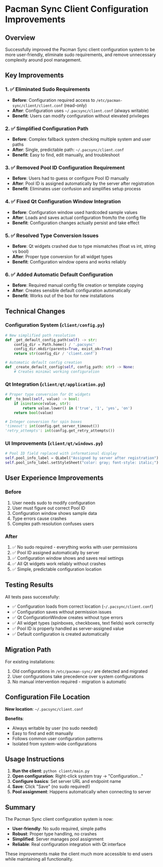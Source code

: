 # Pacman Sync Client Configuration Improvements

## Overview
Successfully improved the Pacman Sync client configuration system to be more user-friendly, eliminate sudo requirements, and remove unnecessary complexity around pool management.

## Key Improvements

### 1. ✅ Eliminated Sudo Requirements
- **Before**: Configuration required access to `/etc/pacman-sync/client/client.conf` (read-only)
- **After**: Configuration uses `~/.pacsync/client.conf` (always writable)
- **Benefit**: Users can modify configuration without elevated privileges

### 2. ✅ Simplified Configuration Path
- **Before**: Complex fallback system checking multiple system and user paths
- **After**: Single, predictable path: `~/.pacsync/client.conf`
- **Benefit**: Easy to find, edit manually, and troubleshoot

### 3. ✅ Removed Pool ID Configuration Requirement
- **Before**: Users had to guess or configure Pool ID manually
- **After**: Pool ID is assigned automatically by the server after registration
- **Benefit**: Eliminates user confusion and simplifies setup process

### 4. ✅ Fixed Qt Configuration Window Integration
- **Before**: Configuration window used hardcoded sample values
- **After**: Loads and saves actual configuration from/to the config file
- **Benefit**: Configuration changes actually persist and take effect

### 5. ✅ Resolved Type Conversion Issues
- **Before**: Qt widgets crashed due to type mismatches (float vs int, string vs bool)
- **After**: Proper type conversion for all widget types
- **Benefit**: Configuration window opens and works reliably

### 6. ✅ Added Automatic Default Configuration
- **Before**: Required manual config file creation or template copying
- **After**: Creates sensible default configuration automatically
- **Benefit**: Works out of the box for new installations

## Technical Changes

### Configuration System (`client/config.py`)
```python
# New simplified path resolution
def _get_default_config_path(self) -> str:
    config_dir = Path.home() / '.pacsync'
    config_dir.mkdir(parents=True, exist_ok=True)
    return str(config_dir / 'client.conf')

# Automatic default config creation
def _create_default_config(self, config_path: str) -> None:
    # Creates minimal working configuration
```

### Qt Integration (`client/qt/application.py`)
```python
# Proper type conversion for Qt widgets
def _to_bool(self, value) -> bool:
    if isinstance(value, str):
        return value.lower() in ('true', '1', 'yes', 'on')
    return bool(value)

# Integer conversion for spin boxes
'timeout': int(config.get_server_timeout())
'retry_attempts': int(config.get_retry_attempts())
```

### UI Improvements (`client/qt/windows.py`)
```python
# Pool ID field replaced with informational display
self.pool_info_label = QLabel("Assigned by server after registration")
self.pool_info_label.setStyleSheet("color: gray; font-style: italic;")
```

## User Experience Improvements

### Before
1. User needs sudo to modify configuration
2. User must figure out correct Pool ID
3. Configuration window shows sample data
4. Type errors cause crashes
5. Complex path resolution confuses users

### After
1. ✅ No sudo required - everything works with user permissions
2. ✅ Pool ID assigned automatically by server
3. ✅ Configuration window shows and saves real settings
4. ✅ All Qt widgets work reliably without crashes
5. ✅ Simple, predictable configuration location

## Testing Results

All tests pass successfully:
- ✅ Configuration loads from correct location (`~/.pacsync/client.conf`)
- ✅ Configuration saves without permission issues
- ✅ Qt ConfigurationWindow creates without type errors
- ✅ All widget types (spinboxes, checkboxes, text fields) work correctly
- ✅ Pool ID is properly handled as server-assigned value
- ✅ Default configuration is created automatically

## Migration Path

For existing installations:
1. Old configurations in `/etc/pacman-sync/` are detected and migrated
2. User configurations take precedence over system configurations
3. No manual intervention required - migration is automatic

## Configuration File Location

**New location**: `~/.pacsync/client.conf`

**Benefits**:
- Always writable by user (no sudo needed)
- Easy to find and edit manually
- Follows common user configuration patterns
- Isolated from system-wide configurations

## Usage Instructions

1. **Run the client**: `python client/main.py`
2. **Open configuration**: Right-click system tray → "Configuration..."
3. **Configure basics**: Set server URL and endpoint name
4. **Save**: Click "Save" (no sudo required!)
5. **Pool assignment**: Happens automatically when connecting to server

## Summary

The Pacman Sync client configuration system is now:
- **User-friendly**: No sudo required, simple paths
- **Robust**: Proper type handling, no crashes
- **Simplified**: Server manages pool assignment
- **Reliable**: Real configuration integration with Qt interface

These improvements make the client much more accessible to end users while maintaining all functionality.